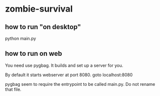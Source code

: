# zombie-survival

## how to run "on desktop"

python main.py

##  how to run on web

You need use pygbag. It builds and set up a server for you.

By default it starts webserver at port 8080. goto localhost:8080

pygbag seem to require the entrypoint to be called main.py. Do not rename that file.




